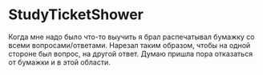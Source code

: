 # StudyTicketShower
Когда мне надо было что-то выучить я брал распечатывал бумажку со всеми вопросами/ответами. Нарезал таким образом, чтобы на одной стороне был вопрос, на другой ответ. Думаю пришла пора отказаться от бумажки и в этой области.
